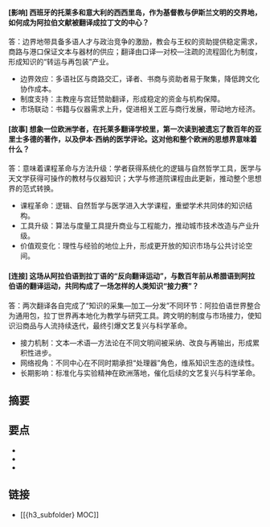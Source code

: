 #### [影响] 西班牙的托莱多和意大利的西西里岛，作为基督教与伊斯兰文明的交界地，如何成为阿拉伯文献被翻译成拉丁文的中心？
答：边界地带具备多语人才与政治竞争的激励，教会与王权的资助提供稳定需求，商路与港口保证文本与器材的供应；翻译由口译—对校—注疏的流程固化为制度，形成知识的“转运与再包装”产业。
- 边界效应：多语社区与商路交汇，译者、书商与资助者易于聚集，降低跨文化协作成本。
- 制度支持：主教座与宫廷赞助翻译，形成稳定的资金与机构保障。
- 市场联动：书籍与仪器需求上升，促进相关工匠与商行发展，带动地方经济。


#### [故事] 想象一位欧洲学者，在托莱多翻译学校里，第一次读到被遗忘了数百年的亚里士多德的著作，以及伊本·西纳的医学评论。这对他和整个欧洲的思想界意味着什么？
答：意味着课程革命与方法升级：学者获得系统化的逻辑与自然哲学工具，医学与天文学获得可操作的教材与仪器知识；大学与修道院课程由此更新，推动整个思想界的范式转换。
- 课程革命：逻辑、自然哲学与医学进入大学课程，重塑学术共同体的知识结构。
- 工具升级：算法与度量工具提升商业与工程能力，推动城市技术改造与产业升级。
- 价值观变化：理性与经验的地位上升，形成更开放的知识市场与公共讨论空间。


#### [连接] 这场从阿拉伯语到拉丁语的“反向翻译运动”，与数百年前从希腊语到阿拉伯语的翻译运动，共同构成了一场怎样的人类知识“接力赛”？
答：两次翻译各自完成了“知识的采集—加工—分发”不同环节：阿拉伯语世界整合为通用包，拉丁世界再本地化为教学与研究工具。跨文明的制度与市场接力，使知识沿商品与人流持续迭代，最终引爆文艺复兴与科学革命。
- 接力机制：文本—术语—方法论在不同文明间被采纳、改良与再输出，形成累积性进步。
- 网络视角：不同中心在不同时期承担“处理器”角色，维系知识生态的连续性。
- 长期影响：标准化与实验精神在欧洲落地，催化后续的文艺复兴与科学革命。


## 摘要


## 要点

- 
- 
- 

## 链接

- [[{h3_subfolder} MOC]]
